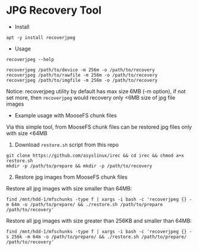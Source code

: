 # JPG Recovery Tool

- Install
```
apt -y install recoverjpeg
```

- Usage
```
recoverjpeg --help

recoverjpeg /path/to/device -m 256m -o /path/to/recovery
recoverjpeg /path/to/rawfile -m 256m -o /path/to/recovery
recoverjpeg /path/to/imgfile -m 256m -o /path/to/recovery
```

Notice: recoverjpeg utility by default has max size 6MB (-m option), if not set more, then `recoverjpeg` would recovery only <6MB size of jpg file images

- Example usage with MooseFS chunk files

Via this simple tool, from MooseFS chunk files can be restored jpg files only with size <64MB

1. Download `restore.sh` script from this repo 

```
git clone https://github.com/asyslinux/irec && cd irec && chmod a+x restore.sh
mkdir -p /path/to/prepare && mkdir -p /path/to/recovery
```

2. Restore jpg images from MooseFS chunk files

Restore all jpg images with size smaller than 64MB:
```
find /mnt/hdd-1/mfschunks -type f | xargs -i bash -c 'recoverjpeg {} -m 64m -o /path/to/prepare/ && ./restore.sh /path/to/prepare /path/to/recovery'
```

Restore all jpg images with size greater than 256KB and smaller than 64MB:
```
find /mnt/hdd-1/mfschunks -type f | xargs -i bash -c 'recoverjpeg {} -s 256k -m 64m -o /path/to/prepare/ && ./restore.sh /path/to/prepare/ /path/to/recovery'
```
